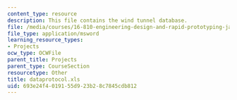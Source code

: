 ```yaml
---
content_type: resource
description: This file contains the wind tunnel database.
file: /media/courses/16-810-engineering-design-and-rapid-prototyping-january-iap-2005/693e24f4019155d923b28c7845cdb812_dataprotocol.xls
file_type: application/msword
learning_resource_types:
- Projects
ocw_type: OCWFile
parent_title: Projects
parent_type: CourseSection
resourcetype: Other
title: dataprotocol.xls
uid: 693e24f4-0191-55d9-23b2-8c7845cdb812
---
```

